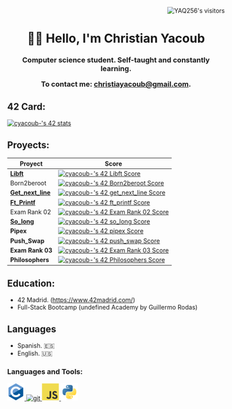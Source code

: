 <p align="right">
	<img alt="YAQ256's visitors" src="https://komarev.com/ghpvc/?username=YAQ256&color=0065bd&style=flat&label=visitors" />
</p>

<h1 align="center"> 👋🏽 Hello, I'm Christian Yacoub</h1>

<h3 align="center">Computer science student. Self-taught and constantly learning.

To contact me: christiayacoub@gmail.com.
 </h3>

## 42 Card:

[![cyacoub-'s 42 stats](https://badge42.vercel.app/api/v2/cl9ecbw3700400gm9lmf71vrz/stats?cursusId=21&coalitionId=65)](https://github.com/JaeSeoKim/badge42)

## Proyects:

|Proyect|Score|
|-------|-----|
|[**Libft**](https://github.com/YAQ256/Libft)|[![cyacoub-'s 42 Libft Score](https://badge42.vercel.app/api/v2/cl9ecbw3700400gm9lmf71vrz/project/2778493)](https://github.com/JaeSeoKim/badge42)
|Born2beroot|[![cyacoub-'s 42 Born2beroot Score](https://badge42.vercel.app/api/v2/cl9ecbw3700400gm9lmf71vrz/project/2866882)](https://github.com/JaeSeoKim/badge42)
|[**Get_next_line**](https://github.com/YAQ256/get_next_line)|[![cyacoub-'s 42 get_next_line Score](https://badge42.vercel.app/api/v2/cl9ecbw3700400gm9lmf71vrz/project/2866884)](https://github.com/JaeSeoKim/badge42)
|[**Ft_Printf**](https://github.com/YAQ256/ft_printf)|[![cyacoub-'s 42 ft_printf Score](https://badge42.vercel.app/api/v2/cl9ecbw3700400gm9lmf71vrz/project/2866883)](https://github.com/JaeSeoKim/badge42)
|Exam Rank 02|[![cyacoub-'s 42 Exam Rank 02 Score](https://badge42.vercel.app/api/v2/cl9ecbw3700400gm9lmf71vrz/project/2915549)](https://github.com/JaeSeoKim/badge42)
|[**So_long**](https://github.com/YAQ256/so_long)|[![cyacoub-'s 42 so_long Score](https://badge42.vercel.app/api/v2/cl9ecbw3700400gm9lmf71vrz/project/2999257)](https://github.com/JaeSeoKim/badge42)
|**Pipex**|[![cyacoub-'s 42 pipex Score](https://badge42.vercel.app/api/v2/cl9ecbw3700400gm9lmf71vrz/project/3023530)](https://github.com/JaeSeoKim/badge42)
|**Push_Swap**|[![cyacoub-'s 42 push_swap Score](https://badge42.vercel.app/api/v2/cl9ecbw3700400gm9lmf71vrz/project/3023531)](https://github.com/JaeSeoKim/badge42)
|**Exam Rank 03**|[![cyacoub-'s 42 Exam Rank 03 Score](https://badge42.vercel.app/api/v2/cl9ecbw3700400gm9lmf71vrz/project/3055608)](https://github.com/JaeSeoKim/badge42)
|**Philosophers**|[![cyacoub-'s 42 Philosophers Score](https://badge42.vercel.app/api/v2/cl9ecbw3700400gm9lmf71vrz/project/3055628)](https://github.com/JaeSeoKim/badge42)

## Education:
* 42 Madrid. (https://www.42madrid.com/)
* Full-Stack Bootcamp (undefined Academy by Guillermo Rodas)

## Languages
* Spanish. 🇪🇸
* English. 🇺🇸

<h3 align="left">Languages and Tools:</h3>
<p align="left"> <a href="https://www.cprogramming.com/" target="_blank" rel="noreferrer"> <img src="https://raw.githubusercontent.com/devicons/devicon/master/icons/c/c-original.svg" alt="c" width="40" height="40"/> </a> <a href="https://git-scm.com/" target="_blank" rel="noreferrer"> <img src="https://www.vectorlogo.zone/logos/git-scm/git-scm-icon.svg" alt="git" width="40" height="40"/> </a> <a href="https://developer.mozilla.org/en-US/docs/Web/JavaScript" target="_blank" rel="noreferrer"> <img src="https://raw.githubusercontent.com/devicons/devicon/master/icons/javascript/javascript-original.svg" alt="javascript" width="40" height="40"/> </a> <a href="https://www.python.org" target="_blank" rel="noreferrer"> <img src="https://raw.githubusercontent.com/devicons/devicon/master/icons/python/python-original.svg" alt="python" width="40" height="40"/> </a> </p>
